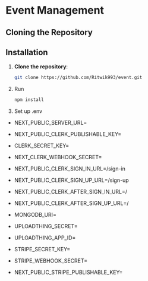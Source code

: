 # Event Management

## Cloning the Repository

## Installation

1. **Clone the repository**:
   ```bash
   git clone https://github.com/Ritwik993/event.git

2. Run
   ```bash
   npm install

3. Set up .env
- NEXT_PUBLIC_SERVER_URL=
- NEXT_PUBLIC_CLERK_PUBLISHABLE_KEY=
- CLERK_SECRET_KEY=
- NEXT_CLERK_WEBHOOK_SECRET=

- NEXT_PUBLIC_CLERK_SIGN_IN_URL=/sign-in
- NEXT_PUBLIC_CLERK_SIGN_UP_URL=/sign-up
- NEXT_PUBLIC_CLERK_AFTER_SIGN_IN_URL=/
- NEXT_PUBLIC_CLERK_AFTER_SIGN_UP_URL=/

- MONGODB_URI=


- UPLOADTHING_SECRET=
- UPLOADTHING_APP_ID=

- STRIPE_SECRET_KEY=
- STRIPE_WEBHOOK_SECRET=
- NEXT_PUBLIC_STRIPE_PUBLISHABLE_KEY=


 

